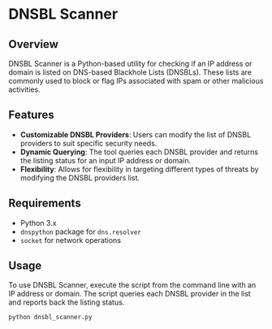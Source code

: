 # DNSBL Scanner

## Overview
DNSBL Scanner is a Python-based utility for checking if an IP address or domain is listed on DNS-based Blackhole Lists (DNSBLs). These lists are commonly used to block or flag IPs associated with spam or other malicious activities.

## Features
- **Customizable DNSBL Providers**: Users can modify the list of DNSBL providers to suit specific security needs.
- **Dynamic Querying**: The tool queries each DNSBL provider and returns the listing status for an input IP address or domain.
- **Flexibility**: Allows for flexibility in targeting different types of threats by modifying the DNSBL providers list.

## Requirements
- Python 3.x
- `dnspython` package for `dns.resolver`
- `socket` for network operations

## Usage
To use DNSBL Scanner, execute the script from the command line with an IP address or domain. The script queries each DNSBL provider in the list and reports back the listing status.

```bash
python dnsbl_scanner.py

